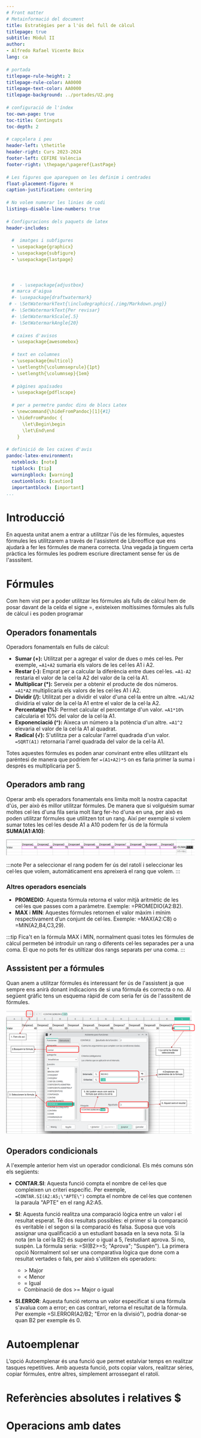 ```yaml
---
# Front matter
# Metainformació del document
title: Estratègies per a l'ús del full de càlcul
titlepage: true
subtitle: Mòdul II
author: 
- Alfredo Rafael Vicente Boix
lang: ca

# portada
titlepage-rule-height: 2
titlepage-rule-color: AA0000
titlepage-text-color: AA0000
titlepage-background: ../portades/U2.png

# configuració de l'índex
toc-own-page: true
toc-title: Continguts
toc-depth: 2

# capçalera i peu
header-left: \thetitle
header-right: Curs 2023-2024
footer-left: CEFIRE València
footer-right: \thepage/\pageref{LastPage}

# Les figures que apareguen on les definim i centrades
float-placement-figure: H
caption-justification: centering 

# No volem numerar les linies de codi
listings-disable-line-numbers: true

# Configuracions dels paquets de latex
header-includes:

  #  imatges i subfigures
  - \usepackage{graphicx}
  - \usepackage{subfigure}
  - \usepackage{lastpage}



  #  - \usepackage{adjustbox}
  # marca d'aigua
  #- \usepackage{draftwatermark}
 # - \SetWatermarkText{\includegraphics{./img/Markdown.png}}
  #- \SetWatermarkText{Per revisar}
  #- \SetWatermarkScale{.5}
  #- \SetWatermarkAngle{20}
   
  # caixes d'avisos 
  - \usepackage{awesomebox}

  # text en columnes
  - \usepackage{multicol}
  - \setlength{\columnseprule}{1pt}
  - \setlength{\columnsep}{1em}

  # pàgines apaïsades
  - \usepackage{pdflscape}
  
  # per a permetre pandoc dins de blocs Latex
  - \newcommand{\hideFromPandoc}[1]{#1}
  - \hideFromPandoc {
      \let\Begin\begin
      \let\End\end
    }
 
# definició de les caixes d'avis
pandoc-latex-environment:
  noteblock: [note]
  tipblock: [tip]
  warningblock: [warning]
  cautionblock: [caution]
  importantblock: [important]
...
```


<!-- 
FÓRMULAS BÁSICAS + * / %
SUMAR
DIFERENCIES ENTRE TEXT I FORMULA

ÚS DE FÓRMULES 

AUTOEMPLENAR

REFERENCIAS ANSOLUTAS Y RELATIVAS
eL SIGNO $

CONTAR.SI
SI
si.error

OPERACIONS AMB DATES 

=HOY()
=DIA()
=DIASEMANA()


EXEMPLE PRÀCTIC 


Els errors en calc

 -->


# Introducció

En aquesta unitat anem a entrar a utilitzar l'ús de les fórmules, aquestes fórmules les utilitzarem a través de l'assistent de Libreoffice que ens ajudarà a fer les fórmules de manera correcta. Una vegada ja tinguem certa pràctica les fórmules les podrem escriure directament sense fer ús de l'asssitent.

# Fórmules

Com hem vist per a poder utilitzar les fórmules als fulls de càlcul hem de posar davant de la celda el signe =, existeixen moltíssimes fórmules als fulls de càlcul i es poden programar

## Operadors fonamentals

Operadors fonamentals en fulls de càlcul:

- **Sumar (+):** Utilitzat per a agregar el valor de dues o més cel·les. Per exemple, `=A1+A2` sumaria els valors de les cel·les A1 i A2.
- **Restar (-):** Emprat per a calcular la diferència entre dues cel·les. `=A1-A2` restaria el valor de la cel·la A2 del valor de la cel·la A1.
- **Multiplicar (*):** Serveix per a obtenir el producte de dos números. `=A1*A2` multiplicaria els valors de les cel·les A1 i A2.
- **Dividir (/):** Utilitzat per a dividir el valor d'una cel·la entre un altre. `=A1/A2` dividiria el valor de la cel·la A1 entre el valor de la cel·la A2.
- **Percentatge (%):** Permet calcular el percentatge d'un valor. `=A1*10%` calcularia el 10% del valor de la cel·la A1.
- **Exponenciació (^):** Aixeca un número a la potència d'un altre. `=A1^2` elevaria el valor de la cel·la A1 al quadrat.
- **Radical (√):** S'utilitza per a calcular l'arrel quadrada d'un valor. `=SQRT(A1)` retornaria l'arrel quadrada del valor de la cel·la A1.

Totes aquestes fórmules es poden anar convinant entre elles utilitzant els paréntesi de manera que podríem fer `=(A1+A2)*5` on es faria primer la suma i després es multiplicaria per 5.

## Operadors amb rang

Operar amb els operadors fonamentals ens limita molt la nostra capacitat d'ús, per això és millor utilitzar fórmules. De manera que si volguésim sumar moltes cel·les d'una fila seria molt llarg fer-ho d'una en una, per això es poden utilitzar fórmules que utilitzen tot un rang. Així per exemple si volem sumar totes les cel·les desde A1 a A10 podem fer ús de la fórmula **SUMA(A1:A10)**:

![Suma](img/1.png)

:::note
Per a seleccionar el rang podem fer ús del ratolí i seleccionar les cel·les que volem, automàticament ens apreixerà el rang que volem.
:::

### Altres operadors esencials

* **PROMEDIO**: Aquesta fórmula retorna el valor mitjà aritmètic de les cel·les que passes com a paràmetre. Exemple: =PROMEDIO(A2:B2).
* **MAX** i **MIN**: Aquestes fórmules retornen el valor màxim i mínim respectivament d’un conjunt de cel·les. Exemple: =MAX(A2:C8) o =MIN(A2,B4,C3,29).

:::tip
Fica't en la fórmula MAX i MIN, normalment quasi totes les fórmules de càlcul permeten bé introduïr un rang o diferents cel·les separades per a una coma. El que no pots fer és utiltizar dos rangs separats per una coma.
:::

## Asssistent per a fórmules

Quan anem a utilitzar fórmules és interessant fer ús de l'assistent ja que sempre ens anirà donant indicacions de si una fórmula és correcta o no. Al següent gràfic tens un esquema ràpid de com seria fer ús de l'asssitent de fórmules.

![Assistent](img/2.png)

## Operadors condicionals

A l'exemple anterior hem vist un operador condicional. Els més comuns són els següents:

- **CONTAR.SI**: Aquesta funció compta el nombre de cel·les que compleixen un criteri específic. Per exemple, `=CONTAR.SI(A2:A5;\"APTE\")` compta el nombre de cel·les que contenen la paraula "APTE" en el rang A2:A5.
- **SI**: Aquesta funció realitza una comparació lògica entre un valor i el resultat esperat. Té dos resultats possibles: el primer si la comparació és veritable i el segon si la comparació és falsa. Suposa que vols assignar una qualificació a un estudiant basada en la seva nota. Si la nota (en la cel·la B2) és superior o igual a 5, l’estudiant aprova. Si no, suspèn. La fórmula seria: =SI(B2>=5; "Aprova"; "Suspèn"). La primera opció Normalment sol ser una comparativa lògica que done com a resultat vertades o fals, per això s'utilitzen els operadors:

  * \> Major
  * < Menor
  * = Igual
  * Combinació de dos >= Major o igual

- **SI.ERROR**: Aquesta funció retorna un valor especificat si una fórmula s'avalua com a error; en cas contrari, retorna el resultat de la fórmula. Per exemple =SI.ERROR(A2/B2; "Error en la divisió"), podria donar-se quan B2 per exemple és 0.

# Autoemplenar

L’opció Autoemplenar és una funció que permet estalviar temps en realitzar tasques repetitives. Amb aquesta funció, pots copiar valors, realitzar sèries, copiar fórmules, entre altres, simplement arrossegant el ratolí.



# Referències absolutes i relatives $


# Operacions amb dates